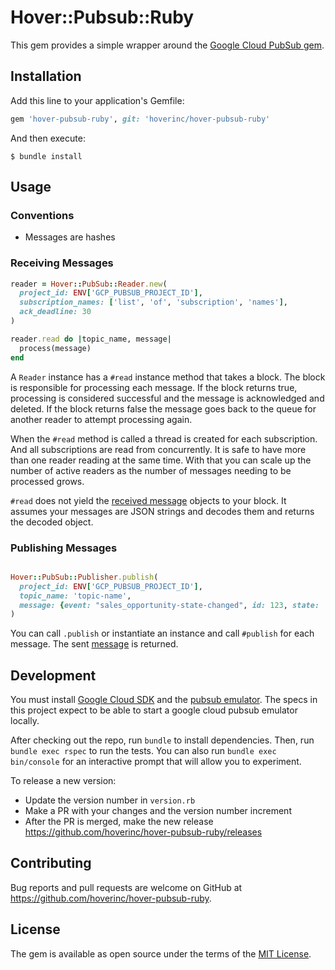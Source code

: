 # Hover::Pubsub::Ruby

This gem provides a simple wrapper around the [Google Cloud PubSub gem](https://github.com/googleapis/google-cloud-ruby/tree/master/google-cloud-pubsub).

## Installation

Add this line to your application's Gemfile:

```ruby
gem 'hover-pubsub-ruby', git: 'hoverinc/hover-pubsub-ruby'
```

And then execute:

    $ bundle install

## Usage

### Conventions

- Messages are hashes

### Receiving Messages

```ruby
reader = Hover::PubSub::Reader.new(
  project_id: ENV['GCP_PUBSUB_PROJECT_ID'],
  subscription_names: ['list', 'of', 'subscription', 'names'],
  ack_deadline: 30
)

reader.read do |topic_name, message|
  process(message)
end
```

A `Reader` instance has a `#read` instance method that takes a block. The block is responsible for processing each message. If the block returns true, processing is considered successful and the message is acknowledged and deleted. If the block returns false the message goes back to the queue for another reader to attempt processing again. 

When the `#read` method is called a thread is created for each subscription. And all subscriptions are read from concurrently. It is safe to have more than one reader reading at the same time. With that you can scale up the number of active readers as the number of messages needing to be processed grows.

`#read` does not yield the [received message](https://googleapis.dev/ruby/google-cloud-pubsub/latest/Google/Cloud/PubSub/ReceivedMessage.html) objects to your block. It assumes your messages are JSON strings and decodes them and returns the decoded object.

### Publishing Messages

```ruby

Hover::PubSub::Publisher.publish(
  project_id: ENV['GCP_PUBSUB_PROJECT_ID'],
  topic_name: 'topic-name',
  message: {event: "sales_opportunity-state-changed", id: 123, state: 'sold'}
)
```

You can call `.publish` or instantiate an instance and call `#publish` for each message. The sent [message](https://googleapis.dev/ruby/google-cloud-pubsub/latest/Google/Cloud/PubSub/Message.html) is returned. 


## Development

You must install [Google Cloud SDK](https://cloud.google.com/sdk/) and the [pubsub emulator](https://cloud.google.com/pubsub/docs/emulator). The specs in this project expect to be able to start a google cloud pubsub emulator locally.

After checking out the repo, run `bundle` to install dependencies. Then, run `bundle exec rspec` to run the tests. You can also run `bundle exec bin/console` for an interactive prompt that will allow you to experiment.

To release a new version:

- Update the version number in `version.rb`
- Make a PR with your changes and the version number increment
- After the PR is merged, make the new release https://github.com/hoverinc/hover-pubsub-ruby/releases

## Contributing

Bug reports and pull requests are welcome on GitHub at https://github.com/hoverinc/hover-pubsub-ruby.


## License

The gem is available as open source under the terms of the [MIT License](https://opensource.org/licenses/MIT).
